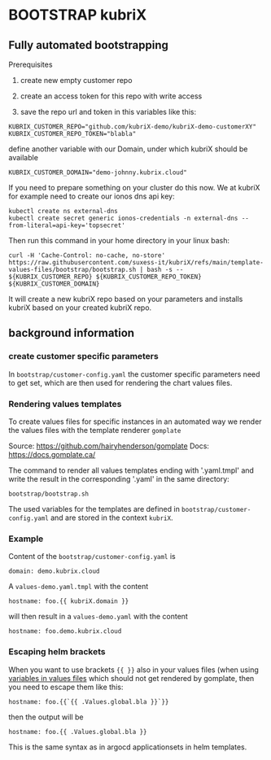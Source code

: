 # BOOTSTRAP kubriX

## Fully automated bootstrapping

Prerequisites

1. create new empty customer repo

2. create an access token for this repo with write access

3. save the repo url and token in this variables like this:

```
KUBRIX_CUSTOMER_REPO="github.com/kubriX-demo/kubriX-demo-customerXY"
KUBRIX_CUSTOMER_REPO_TOKEN="blabla"
```

define another variable with our Domain, under which kubriX should be available

```
KUBRIX_CUSTOMER_DOMAIN="demo-johnny.kubrix.cloud"
```

If you need to prepare something on your cluster do this now.
We at kubriX for example need to create our ionos dns api key:

```
kubectl create ns external-dns
kubectl create secret generic ionos-credentials -n external-dns --from-literal=api-key='topsecret'
```


Then run this command in your home directory in your linux bash:

```
curl -H 'Cache-Control: no-cache, no-store' https://raw.githubusercontent.com/suxess-it/kubriX/refs/main/template-values-files/bootstrap/bootstrap.sh | bash -s -- ${KUBRIX_CUSTOMER_REPO} ${KUBRIX_CUSTOMER_REPO_TOKEN} ${KUBRIX_CUSTOMER_DOMAIN}
```

It will create a new kubriX repo based on your parameters and installs kubriX based on your created kubriX repo.

## background information

### create customer specific parameters

In `bootstrap/customer-config.yaml` the customer specific parameters need to get set,
which are then used for rendering the chart values files.

### Rendering values templates

To create values files for specific instances in an automated 
way we render the values files with the template renderer `gomplate`

Source: https://github.com/hairyhenderson/gomplate
Docs: https://docs.gomplate.ca/

The command to render all values templates ending with '.yaml.tmpl' 
and write the result in the corresponding '.yaml' in the same directory:

```
bootstrap/bootstrap.sh
```

The used variables for the templates are defined in `bootstrap/customer-config.yaml` 
and are stored in the context `kubriX`.

### Example

Content of the `bootstrap/customer-config.yaml` is

```
domain: demo.kubrix.cloud
```

A `values-demo.yaml.tmpl` with the content
```
hostname: foo.{{ kubriX.domain }}
```

will then result in a `values-demo.yaml` with the content
```
hostname: foo.demo.kubrix.cloud
```

### Escaping helm brackets

When you want to use brackets `{{ }}` also in your values files 
(when using [variables in values files](https://helm.sh/docs/howto/charts_tips_and_tricks/#using-the-tpl-function) 
which should not get rendered by gomplate, then you need to escape them like this:

```
hostname: foo.{{`{{ .Values.global.bla }}`}}
```

then the output will be

```
hostname: foo.{{ .Values.global.bla }}
```

This is the same syntax as in argocd applicationsets in helm templates.


